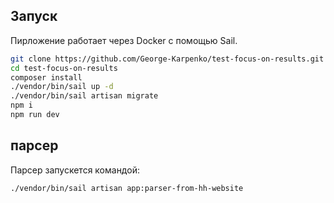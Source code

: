 ## Запуск

Пирложение работает через Docker с помощью Sail.

```bash
git clone https://github.com/George-Karpenko/test-focus-on-results.git
cd test-focus-on-results
composer install
./vendor/bin/sail up -d
./vendor/bin/sail artisan migrate
npm i
npm run dev
```

## парсер

Парсер запускется командой:

```bash
./vendor/bin/sail artisan app:parser-from-hh-website
```
